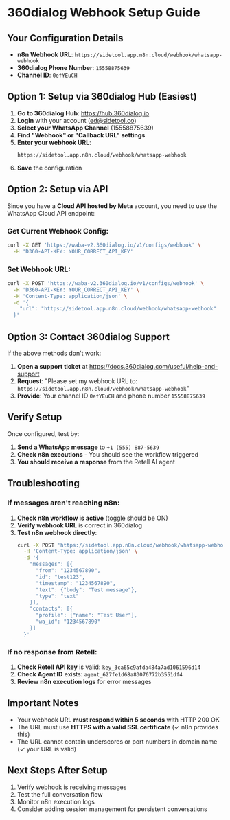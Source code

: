 # 360dialog Webhook Setup Guide

## Your Configuration Details

- **n8n Webhook URL**: `https://sidetool.app.n8n.cloud/webhook/whatsapp-webhook`
- **360dialog Phone Number**: `15558875639`
- **Channel ID**: `0efYEuCH`

## Option 1: Setup via 360dialog Hub (Easiest)

1. **Go to 360dialog Hub**: https://hub.360dialog.io
2. **Login** with your account (ed@sidetool.co)
3. **Select your WhatsApp Channel** (15558875639)
4. **Find "Webhook" or "Callback URL" settings**
5. **Enter your webhook URL**:
   ```
   https://sidetool.app.n8n.cloud/webhook/whatsapp-webhook
   ```
6. **Save** the configuration

## Option 2: Setup via API

Since you have a **Cloud API hosted by Meta** account, you need to use the WhatsApp Cloud API endpoint:

### Get Current Webhook Config:
```bash
curl -X GET 'https://waba-v2.360dialog.io/v1/configs/webhook' \
  -H 'D360-API-KEY: YOUR_CORRECT_API_KEY'
```

### Set Webhook URL:
```bash
curl -X POST 'https://waba-v2.360dialog.io/v1/configs/webhook' \
  -H 'D360-API-KEY: YOUR_CORRECT_API_KEY' \
  -H 'Content-Type: application/json' \
  -d '{
    "url": "https://sidetool.app.n8n.cloud/webhook/whatsapp-webhook"
  }'
```

## Option 3: Contact 360dialog Support

If the above methods don't work:

1. **Open a support ticket** at https://docs.360dialog.com/useful/help-and-support
2. **Request**: "Please set my webhook URL to: `https://sidetool.app.n8n.cloud/webhook/whatsapp-webhook`"
3. **Provide**: Your channel ID `0efYEuCH` and phone number `15558875639`

## Verify Setup

Once configured, test by:

1. **Send a WhatsApp message** to `+1 (555) 887-5639`
2. **Check n8n executions** - You should see the workflow triggered
3. **You should receive a response** from the Retell AI agent

## Troubleshooting

### If messages aren't reaching n8n:

1. **Check n8n workflow is active** (toggle should be ON)
2. **Verify webhook URL** is correct in 360dialog
3. **Test n8n webhook directly**:
   ```bash
   curl -X POST 'https://sidetool.app.n8n.cloud/webhook/whatsapp-webhook' \
     -H 'Content-Type: application/json' \
     -d '{
       "messages": [{
         "from": "1234567890",
         "id": "test123",
         "timestamp": "1234567890",
         "text": {"body": "Test message"},
         "type": "text"
       }],
       "contacts": [{
         "profile": {"name": "Test User"},
         "wa_id": "1234567890"
       }]
     }'
   ```

### If no response from Retell:

1. **Check Retell API key** is valid: `key_3ca65c9afda484a7ad1061596d14`
2. **Check Agent ID** exists: `agent_627fe1d68a83076772b3551df4`
3. **Review n8n execution logs** for error messages

## Important Notes

- Your webhook URL **must respond within 5 seconds** with HTTP 200 OK
- The URL must use **HTTPS with a valid SSL certificate** (✓ n8n provides this)
- The URL cannot contain underscores or port numbers in domain name (✓ your URL is valid)

## Next Steps After Setup

1. Verify webhook is receiving messages
2. Test the full conversation flow
3. Monitor n8n execution logs
4. Consider adding session management for persistent conversations